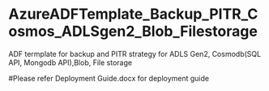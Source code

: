 # AzureADFTemplate_Backup_PITR_Cosmos_ADLSgen2_Blob_Filestorage
ADF termplate for backup and PITR strategy for ADLS Gen2, Cosmodb(SQL API, Mongodb API),Blob, File storage

#Please refer Deployment Guide.docx for deployment guide
